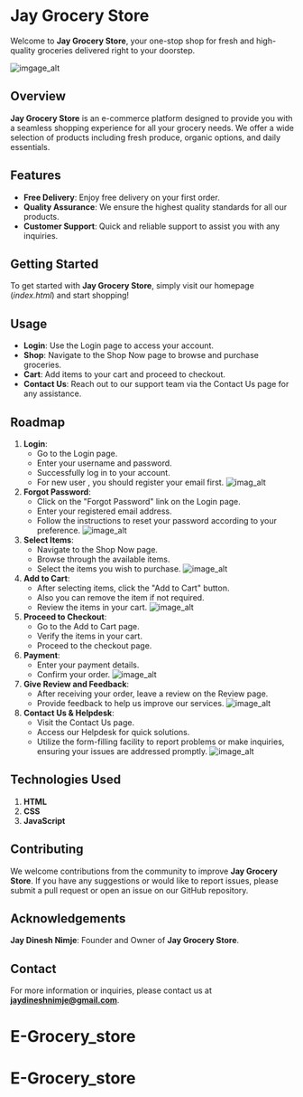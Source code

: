 ﻿# **Jay Grocery Store**

Welcome to **Jay Grocery Store**, your one-stop shop for fresh and high-quality groceries delivered right to your doorstep.

![imgage_alt](https://github.com/Jay00101/Grocery_store/blob/a3a72f690decadfd9959173fb0b542450d2152cc/image1.jpg)

## **Overview**
**Jay Grocery Store** is an e-commerce platform designed to provide you with a seamless shopping experience for all your grocery needs. We offer a wide selection of products including fresh produce, organic options, and daily essentials.

## **Features**
- **Free Delivery**: Enjoy free delivery on your first order.
- **Quality Assurance**: We ensure the highest quality standards for all our products.
- **Customer Support**: Quick and reliable support to assist you with any inquiries.

## **Getting Started**
To get started with **Jay Grocery Store**, simply visit our homepage (_index.html_) and start shopping!

## **Usage**
- **Login**: Use the Login page to access your account.
- **Shop**: Navigate to the Shop Now page to browse and purchase groceries.
- **Cart**: Add items to your cart and proceed to checkout.
- **Contact Us**: Reach out to our support team via the Contact Us page for any assistance.

## **Roadmap**
1. **Login**:
    - Go to the Login page.
    - Enter your username and password.
    - Successfully log in to your account.
    - For  new user , you should register your email first.
![imag_alt](https://github.com/Jay00101/Grocery_store/blob/2a009478516b056082b783053ed44e97bb4d4f3f/image8.jpg)
2.  **Forgot Password**:
    -   Click on the "Forgot Password" link on the Login page.
    -   Enter your registered email address.
    -   Follow the instructions to reset your password according to your preference.
 ![image_alt](https://github.com/Jay00101/Grocery_store/blob/f5151f4e91d72bb7cdae593952f2d04fb9c54494/image10.jpg)
3. **Select Items**:
    - Navigate to the Shop Now page.
    - Browse through the available items.
    - Select the items you wish to purchase.
 ![image_alt](https://github.com/Jay00101/Grocery_store/blob/ce0498a4cff77c6362f0205300aee921ef2d8c54/image3.jpg)
4. **Add to Cart**:
    - After selecting items, click the "Add to Cart" button.
    - Also you can remove the item if not required.
    - Review the items in your cart.
![image_alt](https://github.com/Jay00101/Grocery_store/blob/d61a01d9700bdc78c2060b36ab9b9ffbc6aeba54/image5.jpg)
5. **Proceed to Checkout**:
    - Go to the Add to Cart page.
    - Verify the items in your cart.
    - Proceed to the checkout page.
6. **Payment**:
    - Enter your payment details.
    - Confirm your order.
 ![image_alt](https://github.com/Jay00101/Grocery_store/blob/e5ac21f69019929d39faba7207b069e25a282d77/image6.jpg)
7. **Give Review and Feedback**:
    - After receiving your order, leave a review on the Review page.
    - Provide feedback to help us improve our services.
 ![image_alt](https://github.com/Jay00101/Grocery_store/blob/91b57a2b6a1d49ac05b3b58741e2c5a75452504d/image7.jpg)
8.  **Contact Us & Helpdesk**:
    -   Visit the Contact Us page.
    -   Access our Helpdesk for quick solutions.
    -   Utilize the form-filling facility to report problems or make inquiries, ensuring your issues are addressed promptly.
  ![image_alt](https://github.com/Jay00101/Grocery_store/blob/26bb1228a1c359191aed213277fcac824c625b96/image11.jpg)
## **Technologies Used**
1. **HTML**
2. **CSS**
3. **JavaScript**

## **Contributing**
We welcome contributions from the community to improve **Jay Grocery Store**. If you have any suggestions or would like to report issues, please submit a pull request or open an issue on our GitHub repository.

## **Acknowledgements**
**Jay Dinesh Nimje**: Founder and Owner of **Jay Grocery Store**.

## **Contact**
For more information or inquiries, please contact us at **jaydineshnimje@gmail.com**.
# E-Grocery_store
# E-Grocery_store
